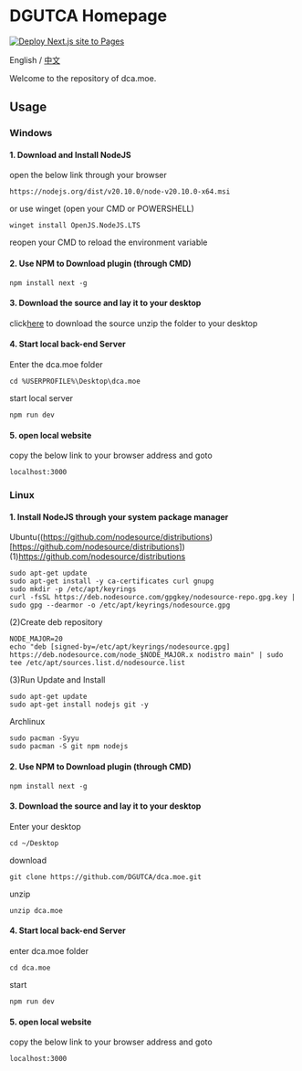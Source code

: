 # DGUTCA Homepage

[![Deploy Next.js site to Pages](https://github.com/DGUTCA/dca.moe/actions/workflows/nextjs.yml/badge.svg)](https://github.com/DGUTCA/dca.moe/actions/workflows/nextjs.yml)

English / [中文](README.md)

Welcome to the repository of dca.moe.

## Usage

### Windows
#### 1. Download and Install NodeJS
open the below link through your browser
```
https://nodejs.org/dist/v20.10.0/node-v20.10.0-x64.msi
```
or
use winget (open your CMD or POWERSHELL)
```
winget install OpenJS.NodeJS.LTS
```
reopen your CMD to reload the environment variable

#### 2.  Use NPM to Download plugin (through CMD)
```
npm install next -g
```
#### 3. Download the source and lay it to your desktop
click[here](https://github.com/DGUTCA/dca.moe.git) to download the source 
unzip the folder to your desktop

#### 4. Start local back-end Server
Enter the dca.moe folder
```
cd %USERPROFILE%\Desktop\dca.moe
```
start local server
```
npm run dev
```

#### 5. open local website
copy the below link to your browser address and goto
```
localhost:3000
```

### Linux
#### 1. Install NodeJS through your system package manager
Ubuntu((https://github.com/nodesource/distributions)[https://github.com/nodesource/distributions])
(1)https://github.com/nodesource/distributions
```
sudo apt-get update
sudo apt-get install -y ca-certificates curl gnupg
sudo mkdir -p /etc/apt/keyrings
curl -fsSL https://deb.nodesource.com/gpgkey/nodesource-repo.gpg.key | sudo gpg --dearmor -o /etc/apt/keyrings/nodesource.gpg
```
(2)Create deb repository
```
NODE_MAJOR=20
echo "deb [signed-by=/etc/apt/keyrings/nodesource.gpg] https://deb.nodesource.com/node_$NODE_MAJOR.x nodistro main" | sudo tee /etc/apt/sources.list.d/nodesource.list
```
(3)Run Update and Install
```
sudo apt-get update
sudo apt-get install nodejs git -y
```

Archlinux
```
sudo pacman -Syyu
sudo pacman -S git npm nodejs
```
#### 2. Use NPM to Download plugin (through CMD)
```
npm install next -g
```

#### 3. Download the source and lay it to your desktop 
Enter your desktop
```
cd ~/Desktop
```
download
```
git clone https://github.com/DGUTCA/dca.moe.git
```
unzip
```
unzip dca.moe
```

#### 4. Start local back-end Server
enter dca.moe folder
```
cd dca.moe
```
start
```
npm run dev
```
#### 5. open local website
copy the below link to your browser address and goto
```
localhost:3000
```